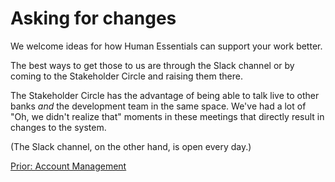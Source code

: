 # Asking for changes

We welcome ideas for how Human Essentials can support your work better.

The best ways to get those to us are through the Slack channel or by coming to the Stakeholder Circle and raising them there.

The Stakeholder Circle has the advantage of being able to talk live to other banks *and* the development team in the same space.   We've had a lot of "Oh, we didn't realize that" moments in these meetings that directly result in changes to the system.

(The Slack channel, on the other hand, is open every day.)

[Prior: Account Management](account_management.md)